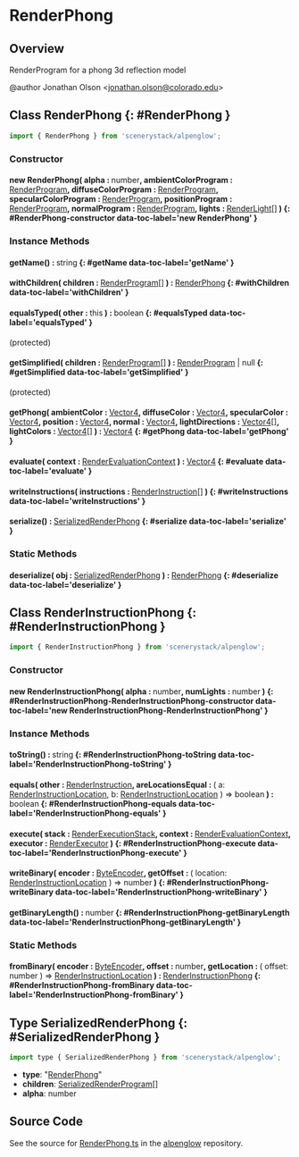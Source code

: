 # RenderPhong

## Overview

RenderProgram for a phong 3d reflection model

@author Jonathan Olson &lt;jonathan.olson@colorado.edu&gt;

## Class RenderPhong {: #RenderPhong }


```js
import { RenderPhong } from 'scenerystack/alpenglow';
```
### Constructor

#### new RenderPhong( alpha : <span style="font-weight: 400;"><span style="color: hsla(calc(var(--md-hue) + 180deg),80%,40%,1);">number</span></span>, ambientColorProgram : <span style="font-weight: 400;">[RenderProgram](../alpenglow/RenderProgram.md)</span>, diffuseColorProgram : <span style="font-weight: 400;">[RenderProgram](../alpenglow/RenderProgram.md)</span>, specularColorProgram : <span style="font-weight: 400;">[RenderProgram](../alpenglow/RenderProgram.md)</span>, positionProgram : <span style="font-weight: 400;">[RenderProgram](../alpenglow/RenderProgram.md)</span>, normalProgram : <span style="font-weight: 400;">[RenderProgram](../alpenglow/RenderProgram.md)</span>, lights : <span style="font-weight: 400;">[RenderLight](../alpenglow/RenderLight.md)[]</span> ) {: #RenderPhong-constructor data-toc-label='new RenderPhong' }

### Instance Methods

#### getName() : <span style="font-weight: 400;"><span style="color: hsla(calc(var(--md-hue) + 180deg),80%,40%,1);">string</span></span> {: #getName data-toc-label='getName' }

#### withChildren( children : <span style="font-weight: 400;">[RenderProgram](../alpenglow/RenderProgram.md)[]</span> ) : <span style="font-weight: 400;">[RenderPhong](../alpenglow/RenderPhong.md)</span> {: #withChildren data-toc-label='withChildren' }

#### equalsTyped( other : <span style="font-weight: 400;"><span style="color: hsla(calc(var(--md-hue) + 180deg),80%,40%,1);">this</span></span> ) : <span style="font-weight: 400;"><span style="color: hsla(calc(var(--md-hue) + 180deg),80%,40%,1);">boolean</span></span> {: #equalsTyped data-toc-label='equalsTyped' }

(protected)

#### getSimplified( children : <span style="font-weight: 400;">[RenderProgram](../alpenglow/RenderProgram.md)[]</span> ) : <span style="font-weight: 400;">[RenderProgram](../alpenglow/RenderProgram.md) | <span style="color: hsla(calc(var(--md-hue) + 180deg),80%,40%,1);">null</span></span> {: #getSimplified data-toc-label='getSimplified' }

(protected)

#### getPhong( ambientColor : <span style="font-weight: 400;">[Vector4](../dot/Vector4.md)</span>, diffuseColor : <span style="font-weight: 400;">[Vector4](../dot/Vector4.md)</span>, specularColor : <span style="font-weight: 400;">[Vector4](../dot/Vector4.md)</span>, position : <span style="font-weight: 400;">[Vector4](../dot/Vector4.md)</span>, normal : <span style="font-weight: 400;">[Vector4](../dot/Vector4.md)</span>, lightDirections : <span style="font-weight: 400;">[Vector4](../dot/Vector4.md)[]</span>, lightColors : <span style="font-weight: 400;">[Vector4](../dot/Vector4.md)[]</span> ) : <span style="font-weight: 400;">[Vector4](../dot/Vector4.md)</span> {: #getPhong data-toc-label='getPhong' }

#### evaluate( context : <span style="font-weight: 400;">[RenderEvaluationContext](../alpenglow/RenderEvaluationContext.md)</span> ) : <span style="font-weight: 400;">[Vector4](../dot/Vector4.md)</span> {: #evaluate data-toc-label='evaluate' }

#### writeInstructions( instructions : <span style="font-weight: 400;">[RenderInstruction](../alpenglow/RenderInstruction.md)[]</span> ) {: #writeInstructions data-toc-label='writeInstructions' }

#### serialize() : <span style="font-weight: 400;">[SerializedRenderPhong](../alpenglow/RenderPhong.md#SerializedRenderPhong)</span> {: #serialize data-toc-label='serialize' }

### Static Methods

#### deserialize( obj : <span style="font-weight: 400;">[SerializedRenderPhong](../alpenglow/RenderPhong.md#SerializedRenderPhong)</span> ) : <span style="font-weight: 400;">[RenderPhong](../alpenglow/RenderPhong.md)</span> {: #deserialize data-toc-label='deserialize' }



## Class RenderInstructionPhong {: #RenderInstructionPhong }


```js
import { RenderInstructionPhong } from 'scenerystack/alpenglow';
```
### Constructor

#### new RenderInstructionPhong( alpha : <span style="font-weight: 400;"><span style="color: hsla(calc(var(--md-hue) + 180deg),80%,40%,1);">number</span></span>, numLights : <span style="font-weight: 400;"><span style="color: hsla(calc(var(--md-hue) + 180deg),80%,40%,1);">number</span></span> ) {: #RenderInstructionPhong-RenderInstructionPhong-constructor data-toc-label='new RenderInstructionPhong-RenderInstructionPhong' }

### Instance Methods

#### toString() : <span style="font-weight: 400;"><span style="color: hsla(calc(var(--md-hue) + 180deg),80%,40%,1);">string</span></span> {: #RenderInstructionPhong-toString data-toc-label='RenderInstructionPhong-toString' }

#### equals( other : <span style="font-weight: 400;">[RenderInstruction](../alpenglow/RenderInstruction.md)</span>, areLocationsEqual : <span style="font-weight: 400;">( a: [RenderInstructionLocation](../alpenglow/RenderInstruction.md#RenderInstructionLocation), b: [RenderInstructionLocation](../alpenglow/RenderInstruction.md#RenderInstructionLocation) ) =&gt; <span style="color: hsla(calc(var(--md-hue) + 180deg),80%,40%,1);">boolean</span></span> ) : <span style="font-weight: 400;"><span style="color: hsla(calc(var(--md-hue) + 180deg),80%,40%,1);">boolean</span></span> {: #RenderInstructionPhong-equals data-toc-label='RenderInstructionPhong-equals' }

#### execute( stack : <span style="font-weight: 400;">[RenderExecutionStack](../alpenglow/RenderExecutionStack.md)</span>, context : <span style="font-weight: 400;">[RenderEvaluationContext](../alpenglow/RenderEvaluationContext.md)</span>, executor : <span style="font-weight: 400;">[RenderExecutor](../alpenglow/RenderExecutor.md)</span> ) {: #RenderInstructionPhong-execute data-toc-label='RenderInstructionPhong-execute' }

#### writeBinary( encoder : <span style="font-weight: 400;">[ByteEncoder](../alpenglow/ByteEncoder.md)</span>, getOffset : <span style="font-weight: 400;">( location: [RenderInstructionLocation](../alpenglow/RenderInstruction.md#RenderInstructionLocation) ) =&gt; <span style="color: hsla(calc(var(--md-hue) + 180deg),80%,40%,1);">number</span></span> ) {: #RenderInstructionPhong-writeBinary data-toc-label='RenderInstructionPhong-writeBinary' }

#### getBinaryLength() : <span style="font-weight: 400;"><span style="color: hsla(calc(var(--md-hue) + 180deg),80%,40%,1);">number</span></span> {: #RenderInstructionPhong-getBinaryLength data-toc-label='RenderInstructionPhong-getBinaryLength' }

### Static Methods

#### fromBinary( encoder : <span style="font-weight: 400;">[ByteEncoder](../alpenglow/ByteEncoder.md)</span>, offset : <span style="font-weight: 400;"><span style="color: hsla(calc(var(--md-hue) + 180deg),80%,40%,1);">number</span></span>, getLocation : <span style="font-weight: 400;">( offset: <span style="color: hsla(calc(var(--md-hue) + 180deg),80%,40%,1);">number</span> ) =&gt; [RenderInstructionLocation](../alpenglow/RenderInstruction.md#RenderInstructionLocation)</span> ) : <span style="font-weight: 400;">[RenderInstructionPhong](../alpenglow/RenderPhong.md#RenderInstructionPhong)</span> {: #RenderInstructionPhong-fromBinary data-toc-label='RenderInstructionPhong-fromBinary' }



## Type SerializedRenderPhong {: #SerializedRenderPhong }


```js
import type { SerializedRenderPhong } from 'scenerystack/alpenglow';
```


- **type**: "[RenderPhong](../alpenglow/RenderPhong.md)"
- **children**: [SerializedRenderProgram](../alpenglow/RenderProgram.md#SerializedRenderProgram)[]
- **alpha**: <span style="color: hsla(calc(var(--md-hue) + 180deg),80%,40%,1);">number</span>




## Source Code

See the source for [RenderPhong.ts](https://github.com/phetsims/alpenglow/blob/main/js/render-program/RenderPhong.ts) in the [alpenglow](https://github.com/phetsims/alpenglow) repository.
